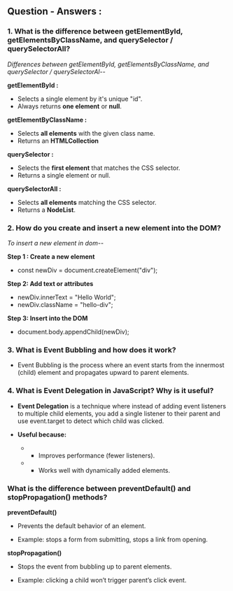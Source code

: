 ## Question - Answers :


### 1. What is the difference between getElementById, getElementsByClassName, and querySelector / querySelectorAll?

*Differences between getElementById, getElementsByClassName, and querySelector / querySelectorAl--*

  **getElementById :** 

 -  Selects a single element by it's unique "id".
 -  Always returns **one element** or **null**.

  **getElementByClassName :**
 -  Selects **all elements** with the given class name.
 -  Returns an **HTMLCollection**

 **querySelector :**
- Selects the **first element** that matches the CSS selector.
- Returns a single element or null.

**querySelectorAll :**
- Selects **all elements** matching the CSS selector.
- Returns a **NodeList**.




### 2. How do you create and insert a new element into the DOM?


*To insert a new element in dom--*



 **Step 1 : Create a new element**

-  const newDiv = document.createElement("div");

**Step 2: Add text or attributes**

- newDiv.innerText = "Hello World";
- newDiv.className = "hello-div";

**Step 3: Insert into the DOM**

- document.body.appendChild(newDiv);



### 3. What is Event Bubbling and how does it work?

- Event Bubbling is the process where an event starts from the innermost (child) element and propagates upward to parent elements.



### 4. What is Event Delegation in JavaScript? Why is it useful?


- **Event Delegation** is a technique where instead of adding event listeners to multiple child elements, you add a single listener to their parent and use event.target to detect which child was clicked.


- **Useful because:**
   - - Improves performance (fewer listeners).
   - - Works well with dynamically added elements.


### What is the difference between preventDefault() and stopPropagation() methods?


**preventDefault()** 

- Prevents the default behavior of an element.

- Example: stops a form from submitting, stops a link from opening.


**stopPropagation()**


- Stops the event from bubbling up to parent elements.

- Example:  clicking a child won’t trigger parent’s click event.

    
